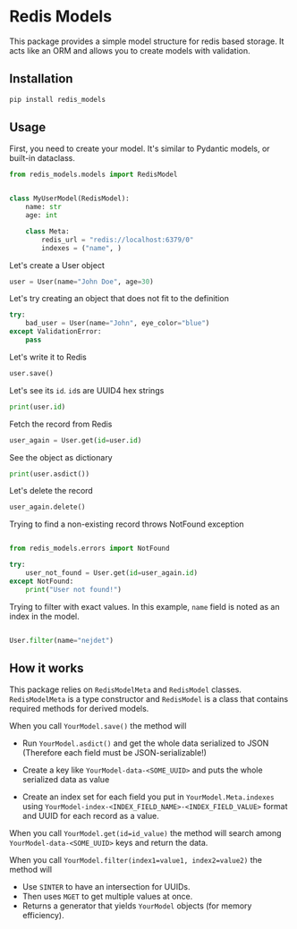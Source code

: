 # Redis Models

This package provides a simple model structure for redis based storage.
It acts like an ORM and allows you to create models with validation.


## Installation

```bash
pip install redis_models
```

## Usage

First, you need to create your model. It's similar to Pydantic models, or built-in dataclass.

```python
from redis_models.models import RedisModel


class MyUserModel(RedisModel):
    name: str
    age: int

    class Meta:
        redis_url = "redis://localhost:6379/0"
        indexes = ("name", )

```

Let's create a User object


```python
user = User(name="John Doe", age=30)
```

Let's try creating an object that does not fit to the definition

```python
try:
    bad_user = User(name="John", eye_color="blue")
except ValidationError:
    pass
```

Let's write it to Redis
```python
user.save()
```

Let's see its `id`. `id`s are UUID4 hex strings

```python
print(user.id)
```

Fetch the record from Redis

```python
user_again = User.get(id=user.id)
```

See the object as dictionary

```python
print(user.asdict())
```

Let's delete the record

```python
user_again.delete()
```

Trying to find a non-existing record throws NotFound exception

```python

from redis_models.errors import NotFound

try:
    user_not_found = User.get(id=user_again.id)
except NotFound:
    print("User not found!")

```

Trying to filter with exact values. 
In this example, `name` field is noted as an index in the model.

```python

User.filter(name="nejdet")
```

## How it works

This package relies on `RedisModelMeta` and `RedisModel` classes.
`RedisModelMeta` is a type constructor and `RedisModel` is a class that contains required methods for derived models.


When you call `YourModel.save()` the method will


- Run `YourModel.asdict()` and get the whole data serialized to JSON (Therefore each field must be JSON-serializable!)

- Create a key like `YourModel-data-<SOME_UUID>` and puts the whole serialized data as value

- Create an index set for each field you put in `YourModel.Meta.indexes` using `YourModel-index-<INDEX_FIELD_NAME>-<INDEX_FIELD_VALUE>` format and UUID for each record as a value.


When you call `YourModel.get(id=id_value)` the method will search among `YourModel-data-<SOME_UUID>` keys and return the data.

When you call `YourModel.filter(index1=value1, index2=value2)` the method will 

- Use `SINTER` to have an intersection for UUIDs. 
- Then uses `MGET` to get multiple values at once. 
- Returns a generator that yields `YourModel` objects (for memory efficiency).